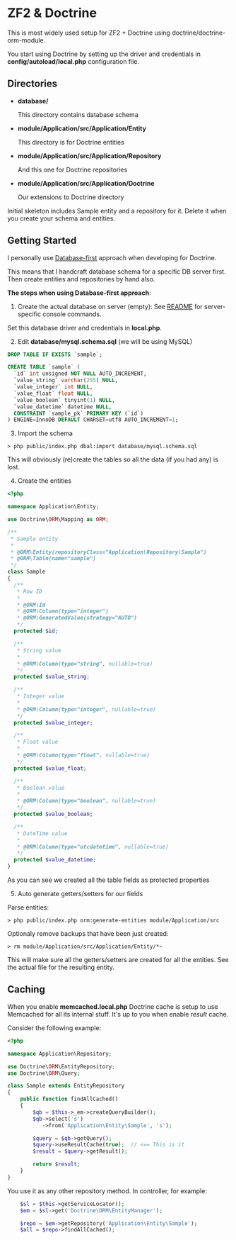 ZF2 & Doctrine
==============

This is most widely used setup for ZF2 + Doctrine using doctrine/doctrine-orm-module.

You start using Doctrine by setting up the driver and credentials in **config/autoload/local.php** configuration file.

Directories
-----------
* **database/**

  This directory contains database schema

* **module/Application/src/Application/Entity**

  This directory is for Doctrine entities

* **module/Application/src/Application/Repository**

  And this one for Doctrine repositories

* **module/Application/src/Application/Doctrine**

  Our extensions to Doctrine directory

Initial skeleton includes Sample entity and a repository for it. Delete it when you create your schema and entities.

Getting Started
---------------
I personally use [Database-first](http://doctrine-orm.readthedocs.org/en/latest/tutorials/getting-started-database.html) approach when developing for Doctrine.

This means that I handcraft database schema for a specific DB server first. Then create entities and repositories by hand also.

**The steps when using Database-first approach**:

1. Create the actual database on server (empty): See [README](../database/README.md) for server-specific console commands.

  Set this database driver and credentials in **local.php**.

2. Edit **database/mysql.schema.sql** (we will be using MySQL)

  ```sql
  DROP TABLE IF EXISTS `sample`;

  CREATE TABLE `sample` (
    `id` int unsigned NOT NULL AUTO_INCREMENT,
    `value_string` varchar(255) NULL,
    `value_integer` int NULL,
    `value_float` float NULL,
    `value_boolean` tinyint(1) NULL,
    `value_datetime` datetime NULL,
    CONSTRAINT `sample_pk` PRIMARY KEY (`id`)
  ) ENGINE=InnoDB DEFAULT CHARSET=utf8 AUTO_INCREMENT=1;
  ```

3. Import the schema

  ```shell
  > php public/index.php dbal:import database/mysql.schema.sql
  ```

  This will obviously (re)create the tables so all the data (if you had any) is lost.

4. Create the entities

  ```php
  <?php

  namespace Application\Entity;

  use Doctrine\ORM\Mapping as ORM;

  /**
   * Sample entity
   * 
   * @ORM\Entity(repositoryClass="Application\Repository\Sample")
   * @ORM\Table(name="sample")
   */
  class Sample
  {
    /**
     * Row ID
     *
     * @ORM\Id
     * @ORM\Column(type="integer")
     * @ORM\GeneratedValue(strategy="AUTO")
     */
    protected $id;

    /**
     * String value
     *
     * @ORM\Column(type="string", nullable=true)
     */
    protected $value_string;

    /**
     * Integer value
     *
     * @ORM\Column(type="integer", nullable=true)
     */
    protected $value_integer;

    /**
     * Float value
     *
     * @ORM\Column(type="float", nullable=true)
     */
    protected $value_float;

    /**
     * Boolean value
     *
     * @ORM\Column(type="boolean", nullable=true)
     */
    protected $value_boolean;

    /**
     * DateTime value
     *
     * @ORM\Column(type="utcdatetime", nullable=true)
     */
    protected $value_datetime;
  }
  ```

  As you can see we created all the table fields as protected properties

5. Auto generate getters/setters for our fields

  Parse entities:
  ```shell
  > php public/index.php orm:generate-entities module/Application/src
  ```

  Optionaly remove backups that have been just created:
  ```shell
  > rm module/Application/src/Application/Entity/*~
  ```

  This will make sure all the getters/setters are created for all the entities. See the actual file for the resulting entity.

Caching
-------
When you enable **memcached.local.php** Doctrine cache is setup to use Memcached for all its internal stuff. It's up to you when enable *result* cache.

Consider the following example:

```php
<?php

namespace Application\Repository;

use Doctrine\ORM\EntityRepository;
use Doctrine\ORM\Query;

class Sample extends EntityRepository
{
    public function findAllCached()
    {
        $qb = $this->_em->createQueryBuilder();
        $qb->select('s')
           ->from('Application\Entity\Sample', 's');

        $query = $qb->getQuery();
        $query->useResultCache(true);  // <== This is it
        $result = $query->getResult();

        return $result;
    }
}
```

You use it as any other repository method. In controller, for example:
```php
    $sl = $this->getServiceLocator();
    $em = $sl->get('Doctrine\ORM\EntityManager');

    $repo = $em->getRepository('Application\Entity\Sample');
    $all = $repo->findAllCached();
```
